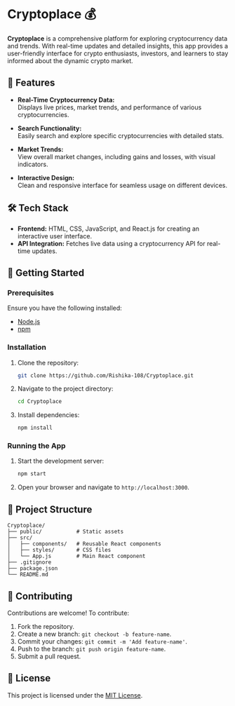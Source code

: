 # Cryptoplace 💰  

**Cryptoplace** is a comprehensive platform for exploring cryptocurrency data and trends. With real-time updates and detailed insights, this app provides a user-friendly interface for crypto enthusiasts, investors, and learners to stay informed about the dynamic crypto market.  

## 🌟 Features  

- **Real-Time Cryptocurrency Data:**  
  Displays live prices, market trends, and performance of various cryptocurrencies.  

- **Search Functionality:**  
  Easily search and explore specific cryptocurrencies with detailed stats.  

- **Market Trends:**  
  View overall market changes, including gains and losses, with visual indicators.  

- **Interactive Design:**  
  Clean and responsive interface for seamless usage on different devices.  

## 🛠️ Tech Stack  

- **Frontend:** HTML, CSS, JavaScript, and React.js for creating an interactive user interface.  
- **API Integration:** Fetches live data using a cryptocurrency API for real-time updates.  

## 🚀 Getting Started  

### Prerequisites  

Ensure you have the following installed:  
- [Node.js](https://nodejs.org/)  
- [npm](https://www.npmjs.com/)  

### Installation  

1. Clone the repository:  
   ```bash  
   git clone https://github.com/Rishika-108/Cryptoplace.git  
   ```  
2. Navigate to the project directory:  
   ```bash  
   cd Cryptoplace  
   ```  
3. Install dependencies:  
   ```bash  
   npm install  
   ```  

### Running the App  

1. Start the development server:  
   ```bash  
   npm start  
   ```  
2. Open your browser and navigate to `http://localhost:3000`.  

## 📂 Project Structure  

```plaintext  
Cryptoplace/  
├── public/           # Static assets  
├── src/  
│   ├── components/   # Reusable React components  
│   ├── styles/       # CSS files  
│   └── App.js        # Main React component  
├── .gitignore  
├── package.json  
└── README.md  
```  

## 🤝 Contributing  

Contributions are welcome! To contribute:  
1. Fork the repository.  
2. Create a new branch: `git checkout -b feature-name`.  
3. Commit your changes: `git commit -m 'Add feature-name'`.  
4. Push to the branch: `git push origin feature-name`.  
5. Submit a pull request.  

## 📜 License  

This project is licensed under the [MIT License](LICENSE).
